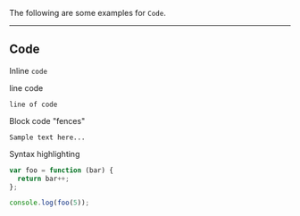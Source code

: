 The following are some examples for `Code`.

---

## Code

Inline `code`

line code

``line of code``

Block code "fences"

```
Sample text here...
```

Syntax highlighting

``` js
var foo = function (bar) {
  return bar++;
};

console.log(foo(5));
```
